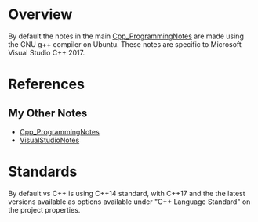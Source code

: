 # Overview

By default the notes in the main [Cpp_ProgrammingNotes](https://github.com/GitLeeRepo/Cpp_ProgrammingNotes/blob/master/Cpp_ProgrammingNotes.md#overview) are made using the GNU g++ compiler on Ubuntu.  These notes are specific to Microsoft Visual Studio C++ 2017.

# References

## My Other Notes

* [Cpp_ProgrammingNotes](https://github.com/GitLeeRepo/Cpp_ProgrammingNotes/blob/master/Cpp_ProgrammingNotes.md#overview)
* [VisualStudioNotes](https://github.com/GitLeeRepo/VisualStudioNotes/blob/master/VisusualStudioNotes.md#overview)

# Standards

By default vs C++ is using C++14 standard, with C++17 and the the latest versions available as options available under "C++ Language Standard" on the project properties.
